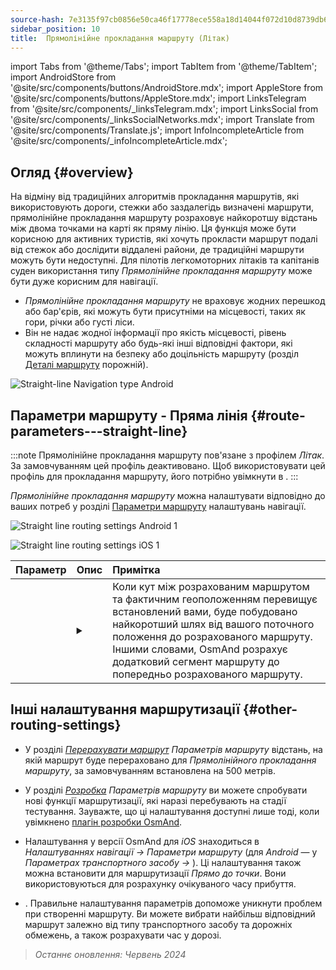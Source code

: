 ```yaml
---
source-hash: 7e3135f97cb0856e50ca46f17778ece558a18d14044f072d10d8739db6285192
sidebar_position: 10
title:  Прямолінійне прокладання маршруту (Літак)
---
```

import Tabs from '@theme/Tabs';
import TabItem from '@theme/TabItem';
import AndroidStore from '@site/src/components/buttons/AndroidStore.mdx';
import AppleStore from '@site/src/components/buttons/AppleStore.mdx';
import LinksTelegram from '@site/src/components/_linksTelegram.mdx';
import LinksSocial from '@site/src/components/_linksSocialNetworks.mdx';
import Translate from '@site/src/components/Translate.js';
import InfoIncompleteArticle from '@site/src/components/_infoIncompleteArticle.mdx';


<InfoIncompleteArticle/>


## Огляд {#overview}

На відміну від традиційних алгоритмів прокладання маршрутів, які використовують дороги, стежки або заздалегідь визначені маршрути, прямолінійне прокладання маршруту розраховує найкоротшу відстань між двома точками на карті як пряму лінію. Ця функція може бути корисною для активних туристів, які хочуть прокласти маршрут подалі від стежок або дослідити віддалені райони, де традиційні маршрути можуть бути недоступні. Для пілотів легкомоторних літаків та капітанів суден використання типу *Прямолінійне прокладання маршруту* може бути дуже корисним для навігації.

<!-- ![Straight line Navigation example Android 1](@site/static/img/navigation/routing/straight_line_routing_andr_1.png) ![Straight line Navigation example Android 1](@site/static/img/navigation/routing/straight_line_routing_andr_2.png)  -->

- *Прямолінійне прокладання маршруту* не враховує жодних перешкод або бар'єрів, які можуть бути присутніми на місцевості, таких як гори, річки або густі ліси.
- Він не надає жодної інформації про якість місцевості, рівень складності маршруту або будь-які інші відповідні фактори, які можуть вплинути на безпеку або доцільність маршруту (розділ [Деталі маршруту](../setup/route-details.md) порожній).

![Straight-line Navigation type Android](@site/static/img/navigation/routing/straight_line_routing_andr.png)


## Параметри маршруту - Пряма лінія {#route-parameters---straight-line}

:::note
Прямолінійне прокладання маршруту пов'язане з профілем *Літак*. За замовчуванням цей профіль деактивовано. Щоб використовувати цей профіль для прокладання маршруту, його потрібно увімкнути в *<Translate android="true" ids="shared_string_menu,shared_string_settings,application_profiles"/>*.
:::

*Прямолінійне прокладання маршруту* можна налаштувати відповідно до ваших потреб у розділі [Параметри маршруту](../guidance/navigation-settings.md#route-parameters) налаштувань навігації.

<Tabs groupId="operating-systems">

<TabItem value="android" label="Android">

![Straight line routing settings Android 1](@site/static/img/navigation/routing/aircraft_routing_andr.png)

</TabItem>

<TabItem value="ios" label="iOS">

![Straight line routing settings iOS 1](@site/static/img/navigation/routing/straight_line_ios.png)

</TabItem>

</Tabs>

| Параметр | Опис | Примітка |
|:------------|:---------------|:---------------|
| *<Translate android="true" ids="recalc_angle_dialog_title"/>* |  <details><summary> <Translate android="true" ids="recalc_angle_dialog_descr"/>  </summary>![Straight line recalculation Android](@site/static/img/navigation/routing/straight_line_recalculation_andr.png) </details>  | Коли кут між розрахованим маршрутом та фактичним геоположенням перевищує встановлений вами, буде побудовано найкоротший шлях від вашого поточного положення до розрахованого маршруту. Іншими словами, OsmAnd розрахує додатковий сегмент маршруту до попередньо розрахованого маршруту. |


## Інші налаштування маршрутизації {#other-routing-settings}

- У розділі [*Перерахувати маршрут*](../../navigation/guidance/navigation-settings.md#recalculate-route) *Параметрів маршруту* відстань, на якій маршрут буде перераховано для *Прямолінійного прокладання маршруту*, за замовчуванням встановлена на 500 метрів.

- У розділі [*Розробка*](../guidance/navigation-settings.md#development-settings) *Параметрів маршруту* ви можете спробувати нові функції маршрутизації, які наразі перебувають на стадії тестування. Зауважте, що ці налаштування доступні лише тоді, коли увімкнено [плагін розробки OsmAnd](../../plugins/development.md).

- Налаштування *[<Translate ios="true" ids="road_speeds"/>](../guidance/navigation-settings.md#road-speeds)* у версії OsmAnd для *iOS* знаходиться в *Налаштуваннях навігації → Параметри маршруту* (для *Android* — у *Параметрах транспортного засобу → [<Translate android="true" ids="default_speed_setting_title"/>](../guidance/navigation-settings.md#default-speed--road-speeds)*). Ці налаштування також можна встановити для маршрутизації *Прямо до точки*. Вони використовуються для розрахунку очікуваного часу прибуття.

- *[<Translate ios="true" ids="vehicle_parameters"/>](../guidance/navigation-settings.md#vehicle-parameters)*. Правильне налаштування параметрів допоможе уникнути проблем при створенні маршруту. Ви можете вибрати найбільш відповідний маршрут залежно від типу транспортного засобу та дорожніх обмежень, а також розрахувати час у дорозі.

> *Останнє оновлення: Червень 2024*